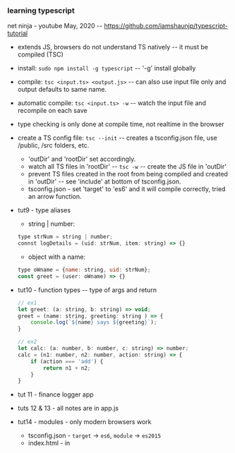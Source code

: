 ### learning typescript
net ninja - youtube May, 2020 -- https://github.com/iamshaunjp/typescript-tutorial
* extends JS, browsers do not understand TS natively -- it must be compiled (TSC)
* install: `sudo npm install -g typescript` -- '-g' install globally
* compile: `tsc <input.ts> <output.js>`  -- can also use input file only and output defaults to same name.
* automatic compile: `tsc <input.ts> -w` -- watch the input file and recompile on each save
* type checking is only done at compile time, not realtime in the browser
* create a TS config file: `tsc --init` -- creates a tsconfig.json file, use /public, /src folders, etc.
    * 'outDir' and 'rootDir' set accordingly.
    * watch all TS files in 'rootDir' -- `tsc -w` -- create the JS file in 'outDir'
    * prevent TS files created in the root from being compiled and created in 'outDir' -- see 'include' at bottom of tsconfig.json.
    * tsconfig.json - set 'target' to 'es6' and it will compile correctly, tried an arrow function.
* tut9 - type aliases
    * string | number:
    ```javascript
    type strNum = string | number;
    connst logDetails = (uid: strNum, item: string) => {}
    ```
    * object with a name:
    ```javascript
    type oWname = {name: string, uid: strNum};
    const greet = (user: oWname) => {}
    ```
* tut10 - function types -- type of args and return
    ```javascript
    // ex1
    let greet: (a: string, b: string) => void;
    greet = (name: string, greeting: string ) => {
        console.log(`${name} says ${greeting}`);
    }

    // ex2
    let calc: (a: number, b: number, c: string) => number;
    calc = (n1: number, n2: number, action: string) => {
        if (action === 'add') {
            return n1 + n2;
        }
    }

    ```

* tut 11 - finance logger app
* tuts 12 & 13 - all notes are in app.js
* tut14 - modules - only modern browsers work
    * tsconfig.json - `target` -> `es6`, `module` -> `es2015`
    * index.html - in <script> add `type="module"`
    * created `/src/classes/invoices.ts` - move the Invoices class to invoices.ts.
    * could use webpack - bundles multiple 'modules'/JS files into one file
* tut15 - interfaces
* tut16 - interfaces with classes, created /src/interfaces/HasFormatter.ts - imported into Invoices.ts

 





